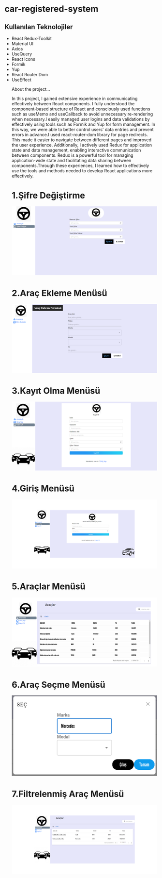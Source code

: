 # car-registered-system
   
</div>

<h2>Kullanılan Teknolojiler</h2>
<ul>
    <li>React Redux-Toolkit</li>
   <li>Material UI</li>
   <li>Axios</li>
   <li>UseQuery</li>
   <li>React Icons</li>
   <li>Formik</li>
     <li>Yup</li>
   <li>React Router Dom</li>
  <li>UseEffect</li>


About the project...

In this project, I gained extensive experience in communicating effectively between React components. I fully understood the component-based structure of React and consciously used functions such as useMemo and useCallback to avoid unnecessary re-rendering when necessary.I easily managed user logins and data validations by effectively using tools such as Formik and Yup for form management. In this way, we were able to better control users' data entries and prevent errors in advance.I used react-router-dom library for page redirects. This made it easier to navigate between different pages and improved the user experience.
Additionally, I actively used Redux for application state and data management, enabling interactive communication between components. Redux is a powerful tool for managing application-wide state and facilitating data sharing between components.Through these experiences, I learned how to effectively use the tools and methods needed to develop React applications more effectively.


<div>
  <div>
    <h1>1.Şifre Değiştirme </h1>
    <img src="https://github.com/computerengineer44/car-registered-system/blob/main/1.png" />
  </div>

  <div>
    <h1>2.Araç Ekleme Menüsü </h1>
    <img src="https://github.com/computerengineer44/car-registered-system/blob/main/2.png" />
  </div>

  <div>
    <h1>3.Kayıt Olma Menüsü </h1>
    <img src="https://github.com/computerengineer44/car-registered-system/blob/main/3.png" />
  </div>

  <div>
    <h1>4.Giriş Menüsü</h1>
    <img src="https://github.com/computerengineer44/car-registered-system/blob/main/4.png" />
  </div>

  <div>
    <h1>5.Araçlar Menüsü</h1>
    <img src="https://github.com/computerengineer44/car-registered-system/blob/main/5.png" />
  </div>

  <div>
    <h1>6.Araç Seçme Menüsü</h1>
    <img src="https://github.com/computerengineer44/car-registered-system/blob/main/6.png" />
  </div>

  <div>
    <h1>7.Filtrelenmiş Araç Menüsü</h1>
    <img src="https://github.com/computerengineer44/car-registered-system/blob/main/7.png" />
  </div>


